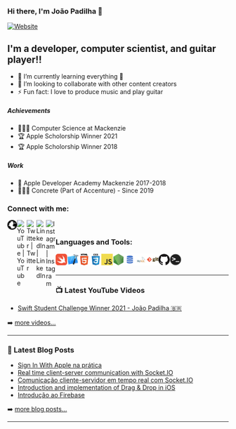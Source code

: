 ### Hi there, I'm João Padilha 👋

[![Website](https://img.shields.io/website?label=joaogbp.github.io&style=for-the-badge&url=https%3A%2F%2Fcodestackr.com)](https://joaogbp.github.io)

## I'm a developer, computer scientist, and guitar player!!

- 🌱 I’m currently learning everything 🤣
- 👯 I’m looking to collaborate with other content creators
- ⚡ Fun fact: I love to produce music and play guitar

##### Achievements
- 👨🏻‍🎓 Computer Science at Mackenzie
- 🏆 Apple Scholorship Winner 2021
- 🏆 Apple Scholorship Winner 2018

##### Work
- 🍎 Apple Developer Academy Mackenzie 2017-2018
- 👨🏻‍💻 Concrete (Part of Accenture) - Since 2019

### Connect with me:

[<img align="left" alt="https://joaogbp.github.io" width="22px" src="https://raw.githubusercontent.com/iconic/open-iconic/master/svg/globe.svg" />][website]
[<img align="left" alt="YouTube | YouTube" width="22px" src="https://cdn.jsdelivr.net/npm/simple-icons@v3/icons/youtube.svg" />][youtube]
[<img align="left" alt="Twitter | Twitter" width="22px" src="https://cdn.jsdelivr.net/npm/simple-icons@v3/icons/twitter.svg" />][twitter]
[<img align="left" alt="LinkedIn | LinkedIn" width="22px" src="https://cdn.jsdelivr.net/npm/simple-icons@v3/icons/linkedin.svg" />][linkedin]
[<img align="left" alt="Instagram | Instagram" width="22px" src="https://cdn.jsdelivr.net/npm/simple-icons@v3/icons/instagram.svg" />][instagram]

<br />

### Languages and Tools:

<img align="left" alt="Swift" width="26px" src="https://raw.githubusercontent.com/github/explore/80688e429a7d4ef2fca1e82350fe8e3517d3494d/topics/swift/swift.png" />
<img align="left" alt="Xcode" width="26px" src="https://raw.githubusercontent.com/github/explore/80688e429a7d4ef2fca1e82350fe8e3517d3494d/topics/xcode/xcode.png" />
<img align="left" alt="HTML5" width="26px" src="https://raw.githubusercontent.com/github/explore/80688e429a7d4ef2fca1e82350fe8e3517d3494d/topics/html/html.png" />
<img align="left" alt="CSS3" width="26px" src="https://raw.githubusercontent.com/github/explore/80688e429a7d4ef2fca1e82350fe8e3517d3494d/topics/css/css.png" />
<img align="left" alt="JavaScript" width="26px" src="https://raw.githubusercontent.com/github/explore/80688e429a7d4ef2fca1e82350fe8e3517d3494d/topics/javascript/javascript.png" />
<img align="left" alt="Node.js" width="26px" src="https://raw.githubusercontent.com/github/explore/80688e429a7d4ef2fca1e82350fe8e3517d3494d/topics/nodejs/nodejs.png" />
<img align="left" alt="SQL" width="26px" src="https://raw.githubusercontent.com/github/explore/80688e429a7d4ef2fca1e82350fe8e3517d3494d/topics/sql/sql.png" />
<img align="left" alt="MySQL" width="26px" src="https://raw.githubusercontent.com/github/explore/80688e429a7d4ef2fca1e82350fe8e3517d3494d/topics/mysql/mysql.png" />
<img align="left" alt="Git" width="26px" src="https://raw.githubusercontent.com/github/explore/80688e429a7d4ef2fca1e82350fe8e3517d3494d/topics/git/git.png" />
<img align="left" alt="GitHub" width="26px" src="https://raw.githubusercontent.com/github/explore/78df643247d429f6cc873026c0622819ad797942/topics/github/github.png" />
<img align="left" alt="Terminal" width="26px" src="https://raw.githubusercontent.com/github/explore/80688e429a7d4ef2fca1e82350fe8e3517d3494d/topics/terminal/terminal.png" />

<br />
<br />

---

### 📺 Latest YouTube Videos

<!-- YOUTUBE:START -->
- [Swift Student Challenge Winner 2021 - João Padilha 🇧🇷](https://www.youtube.com/watch?v=lMPniwHhUj0&t=1s)
<!-- YOUTUBE:END -->

➡️ [more videos...](https://www.youtube.com/channel/UCZ8WB17vomjLthFlX1OEhaw)

---

### 📕 Latest Blog Posts

<!-- BLOG-POST-LIST:START -->
- [Sign In With Apple na prática](https://medium.com/digitalproductsdev/sign-in-with-apple-na-prática-b1c011f8ab75)
- [Real time client-server communication with Socket.IO](https://medium.com/cocoaacademymag/real-time-client-server-communication-with-socket-io-4311a79b0553)
- [Comunicação cliente-servidor em tempo real com Socket.IO](https://medium.com/digitalproductsdev/comunicação-cliente-servidor-em-tempo-real-com-socket-io-9d3930484b80)
- [Introduction and implementation of Drag & Drop in iOS](https://medium.com/mackmobile/introduction-and-implementation-of-drag-drop-in-a-ios-d3b66dae516b)
- [Introdução ao Firebase](https://medium.com/mackmobile/introdução-ao-firebase-64090f07f3f)
<!-- BLOG-POST-LIST:END -->

➡️ [more blog posts...](https://medium.com/@joaogabrielpadilha)

---

<!-- <details>
  <summary>:zap: Recent GitHub Activity</summary> -->

<!--START_SECTION:activity-->
<!-- 1. 🗣 Commented on [#2](https://github.com/x) in [account/repo](https://github.com/x) -->
<!--END_SECTION:activity-->

<!-- </details>

<details>
  <summary>:zap: GitHub Stats</summary>

  <img align="left" alt="Alt" src="https://github-readme-stats" />

</details> -->

[website]: https://joaogbp.github.io
[twitter]: https://twitter.com/JoaoGBPadilha
[youtube]: https://www.youtube.com/channel/UCZ8WB17vomjLthFlX1OEhaw
[instagram]: https://www.instagram.com/joao.gbp/
[linkedin]: https://www.linkedin.com/in/joão-gabriel-borelli-padilha-0b020114a/
